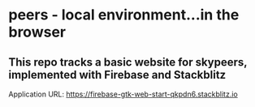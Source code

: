 # peers - local environment...in the browser

## This repo tracks a basic website for skypeers, implemented with Firebase and Stackblitz
Application URL:  https://firebase-gtk-web-start-qkpdn6.stackblitz.io
